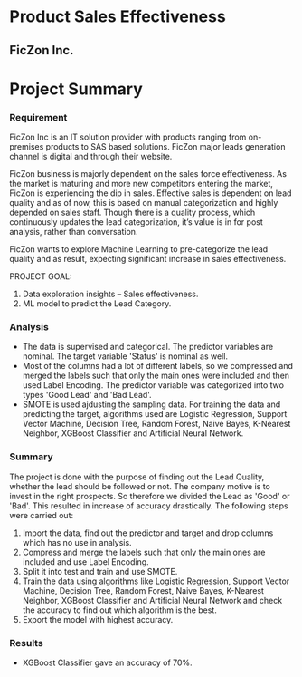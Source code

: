 # Product Sales Effectiveness
## FicZon Inc.

# Project Summary
### Requirement
   FicZon Inc is an IT solution provider with products ranging from on-premises products to SAS based solutions. FicZon major leads generation channel is digital and through their website.
   
   FicZon business is majorly dependent on the sales force effectiveness. As the market is maturing and more new competitors entering the market, FicZon is experiencing the dip in sales. Effective sales is dependent on lead quality and as of now, this is based on manual categorization and highly depended on sales staff. Though there is a quality process, which continuously updates the lead categorization, it’s value is in for post analysis, rather than conversation.
    
   FicZon wants to explore Machine Learning to pre-categorize the lead quality and as result, expecting significant increase in sales effectiveness.

PROJECT GOAL:
1. Data exploration insights – Sales effectiveness.
2. ML model to predict the Lead Category.

### Analysis
- The data is supervised and categorical. The predictor variables are nominal. The target variable 'Status' is nominal as well. 
- Most of the columns had a lot of different labels, so we compressed and merged the labels such that only the main ones were included and then used Label Encoding. The predictor variable was categorized into two types 'Good Lead' and 'Bad Lead'.
- SMOTE is used ajdusting the sampling data. For training the data and predicting the target, algorithms used are Logistic Regression, Support Vector Machine, Decision Tree, Random Forest, Naive Bayes, K-Nearest Neighbor, XGBoost Classifier and Artificial Neural Network.

### Summary
The project is done with the purpose of finding out the Lead Quality, whether the lead should be followed or not. The company motive is to invest in the right prospects. So therefore we divided the Lead as 'Good' or 'Bad'. This resulted  in increase of accuracy drastically.
    The following steps were carried out:
1. Import the data, find out the predictor and target and drop columns which has no use in analysis.
2. Compress and merge the labels such that only the main ones are included and use Label Encoding.
3. Split it into test and train and use SMOTE.
4. Train the data using algorithms like Logistic Regression, Support Vector Machine, Decision Tree, Random Forest, Naive Bayes, K-Nearest Neighbor, XGBoost Classifier and Artificial Neural Network and check the accuracy to find out which algorithm is the best.
5. Export the model with highest accuracy.

### Results
- XGBoost Classifier gave an accuracy of 70%.

